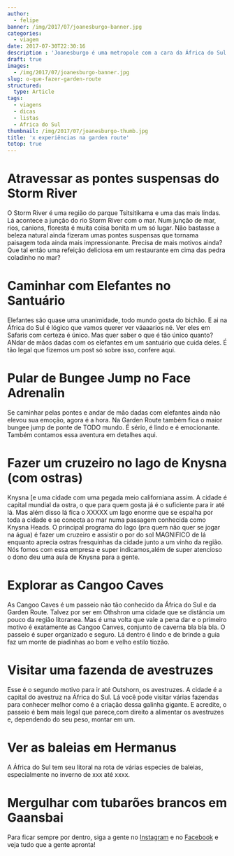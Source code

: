 ```yaml
---
author:
  - felipe
banner: /img/2017/07/joanesburgo-banner.jpg
categories:
  - viagem
date: 2017-07-30T22:30:16
description : 'Joanesburgo é uma metropole com a cara da África do Sul. Aqui vocÊ vai encontrar historia, diversão e muita comida boa. E aqui a gente te conta como encontra tudo isso.'
draft: true
images:
  - /img/2017/07/joanesburgo-banner.jpg
slug: o-que-fazer-garden-route
structured:
  type: Article
tags:
  - viagens
  - dicas
  - listas
  - Africa do Sul
thumbnail: /img/2017/07/joanesburgo-thumb.jpg
title: 'x experiências na garden route'
totop: true
---
```


# Atravessar as pontes suspensas do Storm River
O Storm River é uma região do parque Tsitsitikama e uma das mais lindas. Lá acontece a junção do rio Storm River com o mar. Num junção de mar, rios, canions, floresta é muita coisa bonita m um só lugar.
Não bastasse a beleza natural ainda fizeram umas pontes suspensas que tornama paisagem toda ainda mais impressionante.
Precisa de mais motivos ainda? Que tal então uma refeição deliciosa em um restaurante em cima das pedra coladinho no mar?
# Caminhar com Elefantes no Santuário
Elefantes são quase uma unanimidade, todo mundo gosta do bichão. E ai na África do Sul é lógico que vamos querer ver váaaarios né. Ver eles em Safaris com certeza é único. Mas quer saber o que é tão único quanto? ANdar de mãos dadas com os elefantes em um santuário que cuida deles. É tão legal que fizemos um post só sobre isso, confere aqui.
# Pular de Bungee Jump no Face Adrenalin
Se caminhar pelas pontes e andar de mão dadas com elefantes ainda não elevou sua emoção, agora é a hora. Na Garden Route também fica o maior bungee jump de ponte de TODO mundo. É sério, é lindo e é emocionante. Também contamos essa aventura em detalhes aqui.
# Fazer um cruzeiro no lago de Knysna (com ostras)
Knysna [e uma cidade com uma pegada meio californiana assim. A cidade é capital mundial da ostra, o que para quem gosta já é o suficiente para ir até lá. Mas além disso lá fica o XXXXX um lago enorme que se espalha por toda a cidade e se conecta ao mar numa passagem conhecida como Knysna Heads. 
O principal programa do lago (pra quem não quer se jogar na água) é fazer um cruzeiro e assistir o por do sol MAGNIFICO de lá enquanto aprecia ostras fresquinhas da cidade junto a um vinho da região. Nós fomos com essa empresa e super indicamos,além de super atencioso o dono deu uma aula de Knysna para a gente.
# Explorar as Cangoo Caves
As Cangoo Caves é um passeio não tão conhecido da África do Sul e da Garden Route. Talvez por ser em Othshron uma cidade que se distância um pouco da região litoranea. Mas é uma volta que vale a pena dar e o primeiro motivo é exatamente as Cangoo Canves, conjunto de caverna bla bla bla. O passeio é super organizado e seguro. Lá dentro é lindo e de brinde a guia faz um monte de piadinhas ao bom e velho estilo tiozão.
# Visitar uma fazenda de avestruzes
Esse é o segundo motivo para ir até Outshorn, os avestruzes. A cidade é a capital do avestruz na África do Sul. Lá você pode visitar várias fazendas para conhecer melhor como é a criação dessa galinha gigante. E acredite, o passeio é bem mais legal que parece,com direito a alimentar os avestruzes e, dependendo do seu peso, montar em um.
# Ver as baleias em Hermanus

A África do Sul tem seu litoral na rota de várias especies de baleias, especialmente no inverno de xxx até xxxx.

# Mergulhar com tubarões brancos em Gaansbai

Para ficar sempre por dentro, siga a gente no [Instagram](https://www.instagram.com/casaldebacontudo/) e no [Facebook](https://www.facebook.com/debacontudo) e veja tudo que a gente apronta!
